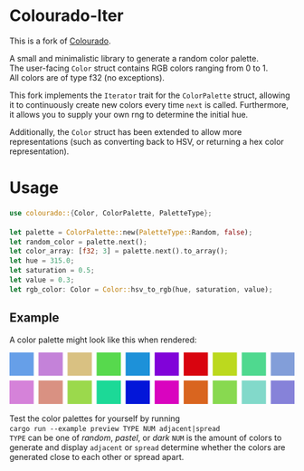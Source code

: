 # Colourado-Iter

This is a fork of [Colourado](https://github.com/BrandtM/colourado).

A small and minimalistic library to generate a random color palette.  
The user-facing `Color` struct contains RGB colors ranging from 0 to 1.  
All colors are of type f32 (no exceptions).

This fork implements the `Iterator` trait for the `ColorPalette` struct, allowing it to continuously create new colors every time `next` is called. 
Furthermore, it allows you to supply your own rng to determine the initial hue.

Additionally, the `Color` struct has been extended to allow more representations (such as converting back to HSV, or returning a hex color representation).

# Usage

```rust
use colourado::{Color, ColorPalette, PaletteType};

let palette = ColorPalette::new(PaletteType::Random, false);
let random_color = palette.next();
let color_array: [f32; 3] = palette.next().to_array();
let hue = 315.0;
let saturation = 0.5;
let value = 0.3;
let rgb_color: Color = Color::hsv_to_rgb(hue, saturation, value);
```

## Example  

A color palette might look like this when rendered:  

![Example image](https://raw.githubusercontent.com/BrandtM/colourado/master/examples/example.png)  

Test the color palettes for yourself by running  
`cargo run --example preview TYPE NUM adjacent|spread`  
`TYPE` can be one of *random*, *pastel*, or *dark*
`NUM` is the amount of colors to generate and display
`adjacent` or `spread` determine whether the colors are generated close to each other or spread apart.